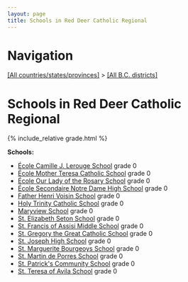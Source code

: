 ```yaml
---
layout: page
title: Schools in Red Deer Catholic Regional
---
```

# Navigation

[[All countries/states/provinces]](../..) > [[All B.C. districts]](..)

# Schools in Red Deer Catholic Regional

{% include_relative grade.html %}

**Schools:**

- [École Camille J. Lerouge School](École_Camille_J._Lerouge_School.md) grade 0
- [École Mother Teresa Catholic School](École_Mother_Teresa_Catholic_School.md) grade 0
- [École Our Lady of the Rosary School](École_Our_Lady_of_the_Rosary_School.md) grade 0
- [École Secondaire Notre Dame High School](École_Secondaire_Notre_Dame_High_School.md) grade 0
- [Father Henri Voisin School](Father_Henri_Voisin_School.md) grade 0
- [Holy Trinity Catholic School](Holy_Trinity_Catholic_School.md) grade 0
- [Maryview School](Maryview_School.md) grade 0
- [St. Elizabeth Seton School](St._Elizabeth_Seton_School.md) grade 0
- [St. Francis of Assisi Middle School](St._Francis_of_Assisi_Middle_School.md) grade 0
- [St. Gregory the Great Catholic School](St._Gregory_the_Great_Catholic_School.md) grade 0
- [St. Joseph High School](St._Joseph_High_School.md) grade 0
- [St. Marguerite Bourgeoys School](St._Marguerite_Bourgeoys_School.md) grade 0
- [St. Martin de Porres School](St._Martin_de_Porres_School.md) grade 0
- [St. Patrick's Community School](St._Patrick's_Community_School.md) grade 0
- [St. Teresa of Avila School](St._Teresa_of_Avila_School.md) grade 0
